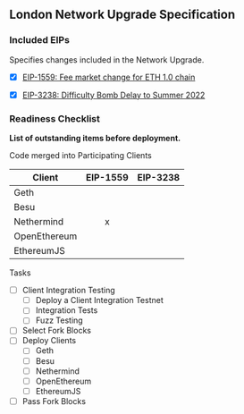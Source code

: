 ## London Network Upgrade Specification

### Included EIPs
Specifies changes included in the Network Upgrade.

  - [x] [EIP-1559: Fee market change for ETH 1.0 chain](https://eips.ethereum.org/EIPS/eip-1559)
  - [x] [EIP-3238: Difficulty Bomb Delay to Summer 2022](https://eips.ethereum.org/EIPS/eip-3238)


 ### Readiness Checklist

**List of outstanding items before deployment.**

Code merged into Participating Clients

|  **Client**  | EIP-1559 | EIP-3238 |
|--------------|:--------:|:--------:|
| Geth         |          |         |
| Besu         |          |         |
| Nethermind   |    x     |         |
| OpenEthereum |          |         |
| EthereumJS   |          |         |

 Tasks
- [ ] Client Integration Testing
  - [ ] Deploy a Client Integration Testnet
  - [ ] Integration Tests
  - [ ] Fuzz Testing
 - [ ] Select Fork Blocks
 - [ ] Deploy Clients
   - [ ]  Geth
   - [ ]  Besu
   - [ ]  Nethermind
   - [ ]  OpenEthereum
   - [ ]  EthereumJS
 - [ ] Pass Fork Blocks
